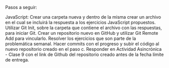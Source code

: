 Pasos a seguir:

JavaScript: Crear una carpeta nueva y dentro de la misma crear un archivo en el cual se incluirá la respuesta a los ejercicios JavaScript propuestos. Utilizar Git Init, sobre la carpeta que contiene el archivo con las respuestas, para iniciar Git. Crear un repositorio nuevo en GitHub y utilizar Git Remote Add para vincularlo. Resolver los ejercicios que son parte de la problemática semanal. Hacer commits con el progreso y subir el código al nuevo repositorio creado en el paso c. Responder en Actividad Asincrónica - Clase 9 con el link de Github del repositorio creado antes de la fecha límite de entrega.
